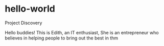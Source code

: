 # hello-world

Project Discovery

Hello buddies! This is Edith, an IT enthusiast, 
She is an entrepreneur who believes in helping people 
to bring out the best in thm
